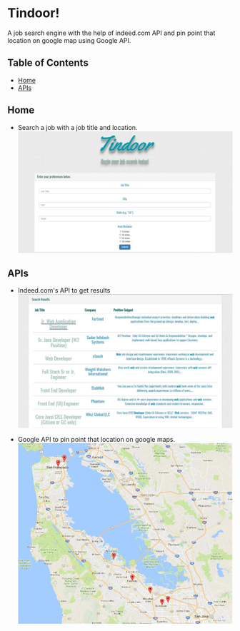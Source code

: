 # Tindoor!
A job search engine with the help of indeed.com API and pin point that location on google map using Google API.

## Table of Contents
- [Home](#home)
- [APIs](#api)


## Home
* Search a job with a job title and location.
![alt text](./assets/images/home.JPG)

## APIs
* Indeed.com's API to get results
![alt text](./assets/images/result.JPG)

* Google API to pin point that location on google maps.
![alt text](./assets/images/map.png)
